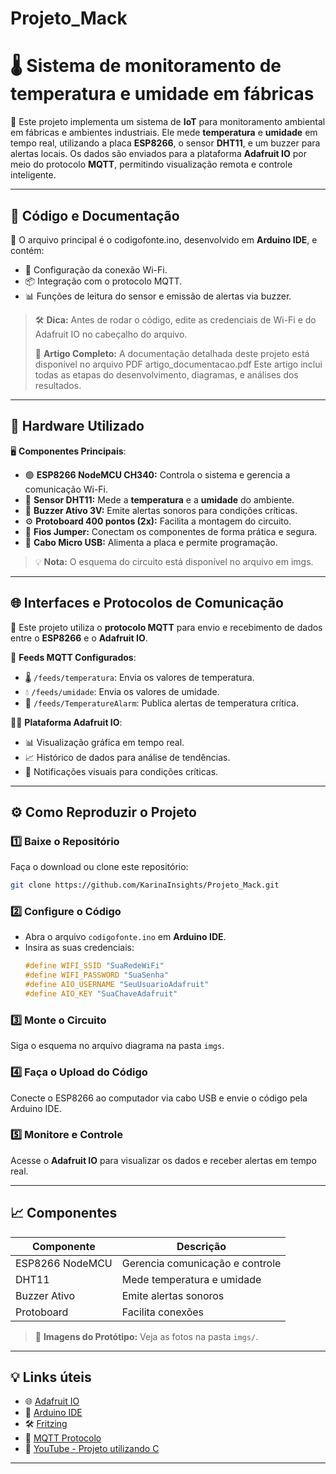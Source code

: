 # Projeto_Mack

# **🌡️ Sistema de monitoramento de temperatura e umidade em fábricas**

🔧 Este projeto implementa um sistema de **IoT** para monitoramento ambiental em fábricas e ambientes industriais. Ele mede **temperatura** e **umidade** em tempo real, utilizando a placa **ESP8266**, o sensor **DHT11**, e um buzzer para alertas locais. Os dados são enviados para a plataforma **Adafruit IO** por meio do protocolo **MQTT**, permitindo visualização remota e controle inteligente.

---

## **📂 Código e Documentação**

📜 O arquivo principal é o codigofonte.ino, desenvolvido em **Arduino IDE**, e contém:
- 📡 Configuração da conexão Wi-Fi.
- 📦 Integração com o protocolo MQTT.
- 📊 Funções de leitura do sensor e emissão de alertas via buzzer.

> 🛠️ **Dica:** Antes de rodar o código, edite as credenciais de Wi-Fi e do Adafruit IO no cabeçalho do arquivo.
>
> 📄 **Artigo Completo:** A documentação detalhada deste projeto está disponível no arquivo PDF artigo_documentacao.pdf Este artigo inclui todas as etapas do desenvolvimento, diagramas, e análises dos resultados.

---

## **🔌 Hardware Utilizado**

🖥️ **Componentes Principais**:
- 🟢 **ESP8266 NodeMCU CH340:** Controla o sistema e gerencia a comunicação Wi-Fi.
- 🔵 **Sensor DHT11:** Mede a **temperatura** e a **umidade** do ambiente.
- 🔴 **Buzzer Ativo 3V:** Emite alertas sonoros para condições críticas.
- ⚙️ **Protoboard 400 pontos (2x):** Facilita a montagem do circuito.
- 🔌 **Fios Jumper:** Conectam os componentes de forma prática e segura.
- 🔗 **Cabo Micro USB:** Alimenta a placa e permite programação.

> 💡 **Nota:** O esquema do circuito está disponível no arquivo em imgs.

---

## **🌐 Interfaces e Protocolos de Comunicação**

💬 Este projeto utiliza o **protocolo MQTT** para envio e recebimento de dados entre o **ESP8266** e o **Adafruit IO**.

🔗 **Feeds MQTT Configurados**:
- 🌡️ `/feeds/temperatura`: Envia os valores de temperatura.
- 💧 `/feeds/umidade`: Envia os valores de umidade.
- 🚨 `/feeds/TemperatureAlarm`: Publica alertas de temperatura crítica.

👨‍💻 **Plataforma Adafruit IO**:
- 📊 Visualização gráfica em tempo real.
- 📈 Histórico de dados para análise de tendências.
- 🔔 Notificações visuais para condições críticas.

---

## **⚙️ Como Reproduzir o Projeto**

### **1️⃣ Baixe o Repositório**
Faça o download ou clone este repositório:
```bash
git clone https://github.com/KarinaInsights/Projeto_Mack.git
```

### **2️⃣ Configure o Código**
- Abra o arquivo `codigofonte.ino` em **Arduino IDE**.
- Insira as suas credenciais:
  ```cpp
  #define WIFI_SSID "SuaRedeWiFi"
  #define WIFI_PASSWORD "SuaSenha"
  #define AIO_USERNAME "SeuUsuarioAdafruit"
  #define AIO_KEY "SuaChaveAdafruit"
  ```

### **3️⃣ Monte o Circuito**
Siga o esquema no arquivo diagrama na pasta `imgs`.

### **4️⃣ Faça o Upload do Código**
Conecte o ESP8266 ao computador via cabo USB e envie o código pela Arduino IDE.

### **5️⃣ Monitore e Controle**
Acesse o **Adafruit IO** para visualizar os dados e receber alertas em tempo real.

---

## **📈 Componentes**

| Componente        | Descrição                      |
|--------------------|--------------------------------|
| ESP8266 NodeMCU    | Gerencia comunicação e controle |
| DHT11             | Mede temperatura e umidade     |
| Buzzer Ativo       | Emite alertas sonoros          |
| Protoboard         | Facilita conexões              |

> 📸 **Imagens do Protótipo:** Veja as fotos na pasta `imgs/`.

---

## **💡 Links úteis**

- 🌐 [Adafruit IO](https://www.adafruit.com/)
- 📄 [Arduino IDE](https://docs.arduino.cc/software/ide/)
- 🛠️ [Fritzing](https://fritzing.org/)
- 📘 [MQTT Protocolo](https://aws.amazon.com/pt/what-is/mqtt/)
- 🎥 [YouTube - Projeto utilizando C](https://www.youtube.com/watch?v=01j5eJVQ6os&list=PLqseg0xtT4cFM_cj9qFOchPr6M3wZNHdB)

---
